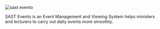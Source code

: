 ![sast evento](https://sast-evento-1309205610.cos.ap-shanghai.myqcloud.com/output_1691069571550)

SAST Evento is an Event Management and Viewing System helps ministers and lecturers to carry out daily events more smoothly.
